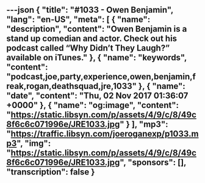 ---json
{
  "title": "#1033 - Owen Benjamin",
  "lang": "en-US",
  "meta": [
    {
      "name": "description",
      "content": "Owen Benjamin is a stand up comedian and actor. Check out his podcast called “Why Didn’t They Laugh?” available on iTunes."
    },
    {
      "name": "keywords",
      "content": "podcast,joe,party,experience,owen,benjamin,freak,rogan,deathsquad,jre,1033"
    },
    {
      "name": "date",
      "content": "Thu, 02 Nov 2017 01:36:07 +0000"
    },
    {
      "name": "og:image",
      "content": "https://static.libsyn.com/p/assets/4/9/c/8/49c8f6c6c071996e/JRE1033.jpg"
    }
  ],
  "mp3": "https://traffic.libsyn.com/joeroganexp/p1033.mp3",
  "img": "https://static.libsyn.com/p/assets/4/9/c/8/49c8f6c6c071996e/JRE1033.jpg",
  "sponsors": [],
  "transcription": false
}
---
<episode-header />

<timemark seconds="0" />

<transcribe-call-to-action />

<episode-footer />